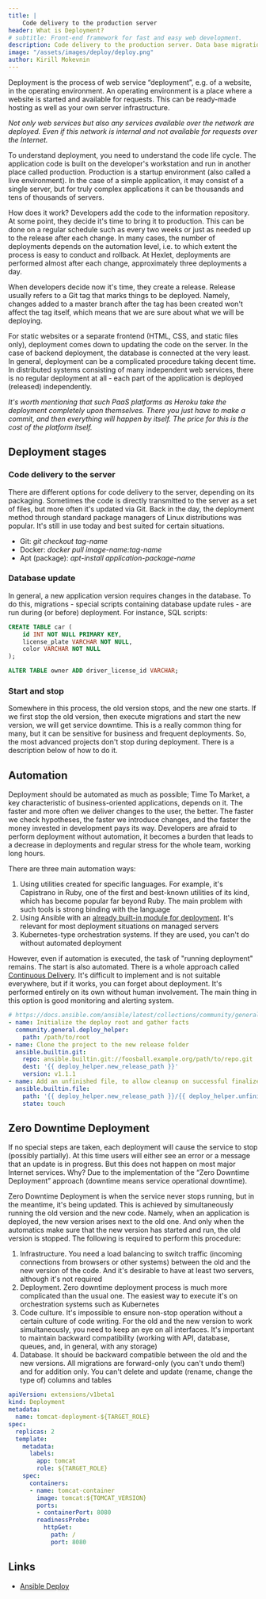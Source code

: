 ```yaml
---
title: |
    Code delivery to the production server
header: What is Deployment?
# subtitle: Front-end framework for fast and easy web development.
description: Code delivery to the production server. Data base migration. Zero Downtime Deployment. Ansible, Kubernetes
image: "/assets/images/deploy/deploy.png"
author: Kirill Mokevnin
---
```


Deployment is the process of web service “deployment”, e.g. of a website, in the operating environment. An operating environment is a place where a website is started and available for requests. This can be ready-made hosting as well as your own server infrastructure.

*Not only web services but also any services available over the network are deployed. Even if this network is internal and not available for requests over the Internet.*

To understand deployment, you need to understand the code life cycle. The application code is built on the developer's workstation and run in another place called production. Production is a startup environment (also called a live environment). In the case of a simple application, it may consist of a single server, but for truly complex applications it can be thousands and tens of thousands of servers.

How does it work? Developers add the code to the information repository. At some point, they decide it's time to bring it to production. This can be done on a regular schedule such as every two weeks or just as needed up to the release after each change. In many cases, the number of deployments depends on the automation level, i.e. to which extent the process is easy to conduct and rollback. At Hexlet, deployments are performed almost after each change, approximately three deployments a day.

When developers decide now it's time, they create a release. Release usually refers to a Git tag that marks things to be deployed. Namely, changes added to a master branch after the tag has been created won't affect the tag itself, which means that we are sure about what we will be deploying.

<!-- image -->

For static websites or a separate frontend (HTML, CSS, and static files only), deployment comes down to updating the code on the server. In the case of backend deployment, the database is connected at the very least. In general, deployment can be a complicated procedure taking decent time. In distributed systems consisting of many independent web services, there is no regular deployment at all - each part of the application is deployed (released) independently.

*It's worth mentioning that such PaaS platforms as Heroku take the deployment completely upon themselves. There you just have to make a commit, and then everything will happen by itself. The price for this is the cost of the platform itself.*

## Deployment stages

### Code delivery to the server

There are different options for code delivery to the server, depending on its packaging. Sometimes the code is directly transmitted to the server as a set of files, but more often it's updated via Git. Back in the day, the deployment method through standard package managers of Linux distributions was popular. It's still in use today and best suited for certain situations.

* Git: *git checkout tag-name*
* Docker: *docker pull image-name:tag-name*
* Apt (package): *apt-install application-package-name*

### Database update

In general, a new application version requires changes in the database. To do this, migrations - special scripts containing database update rules - are run during (or before) deployment. For instance, SQL scripts:

```sql
CREATE TABLE car (
    id INT NOT NULL PRIMARY KEY,
    license_plate VARCHAR NOT NULL,
    color VARCHAR NOT NULL
);

ALTER TABLE owner ADD driver_license_id VARCHAR;
```

### Start and stop

Somewhere in this process, the old version stops, and the new one starts. If we first stop the old version, then execute migrations and start the new version, we will get service downtime. This is a really common thing for many, but it can be sensitive for business and frequent deployments. So, the most advanced projects don't stop during deployment. There is a description below of how to do it.

## Automation

Deployment should be automated as much as possible; Time To Market, a key characteristic of business-oriented applications, depends on it. The faster and more often we deliver changes to the user, the better. The faster we check hypotheses, the faster we introduce changes, and the faster the money invested in development pays its way. Developers are afraid to perform deployment without automation, it becomes a burden that leads to a decrease in deployments and regular stress for the whole team, working long hours.

There are three main automation ways:

1. Using utilities created for specific languages. For example, it's Capistrano in Ruby, one of the first and best-known utilities of its kind, which has become popular far beyond Ruby. The main problem with such tools is strong binding with the language
2. Using Ansible with an [already built-in module for deployment](https://docs.ansible.com/ansible/latest/collections/community/general/deploy_helper_module.html). It's relevant for most deployment situations on managed servers
3. Kubernetes-type orchestration systems. If they are used, you can't do without automated deployment

However, even if automation is executed, the task of "running deployment" remains. The start is also automated. There is a whole approach called [Continuous Delivery](https://en.wikipedia.org/wiki/Continuous_delivery). It's difficult to implement and is not suitable everywhere, but if it works, you can forget about deployment. It's performed entirely on its own without human involvement. The main thing in this option is good monitoring and alerting system.

```yaml
# https://docs.ansible.com/ansible/latest/collections/community/general/deploy_helper_module.html#examples
- name: Initialize the deploy root and gather facts
  community.general.deploy_helper:
    path: /path/to/root
- name: Clone the project to the new release folder
  ansible.builtin.git:
    repo: ansible.builtin.git://foosball.example.org/path/to/repo.git
    dest: '{{ deploy_helper.new_release_path }}'
    version: v1.1.1
- name: Add an unfinished file, to allow cleanup on successful finalize
  ansible.builtin.file:
    path: '{{ deploy_helper.new_release_path }}/{{ deploy_helper.unfinished_filename }}'
    state: touch
```

## Zero Downtime Deployment

If no special steps are taken, each deployment will cause the service to stop (possibly partially). At this time users will either see an error or a message that an update is in progress. But this does not happen on most major Internet services. Why? Due to the implementation of the “Zero Downtime Deployment” approach (downtime means service operational downtime).

Zero Downtime Deployment is when the service never stops running, but in the meantime, it's being updated. This is achieved by simultaneously running the old version and the new code. Namely, when an application is deployed, the new version arises next to the old one. And only when the automatics make sure that the new version has started and run, the old version is stopped. The following is required to perform this procedure:

1. Infrastructure. You need a load balancing to switch traffic (incoming connections from browsers or other systems) between the old and the new version of the code. And it's desirable to have at least two servers, although it's not required
2. Deployment. Zero downtime deployment process is much more complicated than the usual one. The easiest way to execute it's on orchestration systems such as Kubernetes
3. Code culture. It's impossible to ensure non-stop operation without a certain culture of code writing. For the old and the new version to work simultaneously, you need to keep an eye on all interfaces. It's important to maintain backward compatibility (working with API, database, queues, and, in general, with any storage)
4. Database. It should be backward compatible between the old and the new versions. All migrations are forward-only (you can't undo them!) and for addition only. You can't delete and update (rename, change the type of) columns and tables

```yaml
apiVersion: extensions/v1beta1
kind: Deployment
metadata:
  name: tomcat-deployment-${TARGET_ROLE}
spec:
  replicas: 2
  template:
    metadata:
      labels:
        app: tomcat
        role: ${TARGET_ROLE}
    spec:
      containers:
      - name: tomcat-container
        image: tomcat:${TOMCAT_VERSION}
        ports:
        - containerPort: 8080
        readinessProbe:
          httpGet:
            path: /
            port: 8080
```

## Links

* [Ansible Deploy](https://docs.ansible.com/ansible/latest/collections/community/general/deploy_helper_module.html)
